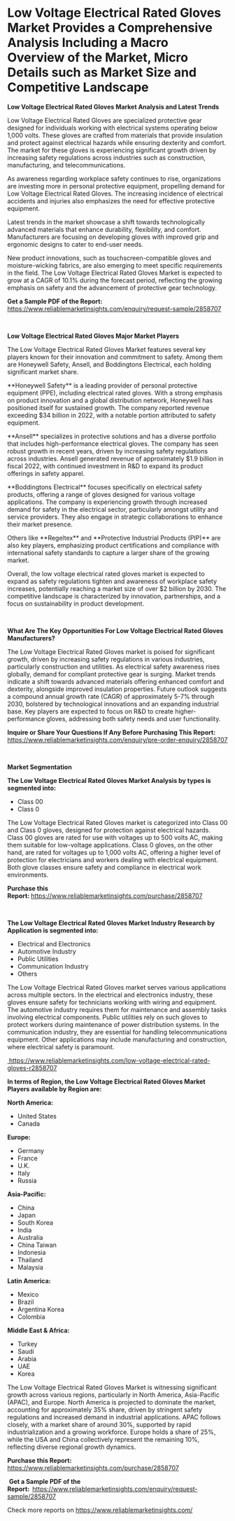 <p><h1>Low Voltage Electrical Rated Gloves Market Provides a Comprehensive Analysis Including a Macro Overview of the Market, Micro Details such as Market Size and Competitive Landscape</h1></p><p><strong>Low Voltage Electrical Rated Gloves Market Analysis and Latest Trends</strong></p>
<p><p>Low Voltage Electrical Rated Gloves are specialized protective gear designed for individuals working with electrical systems operating below 1,000 volts. These gloves are crafted from materials that provide insulation and protect against electrical hazards while ensuring dexterity and comfort. The market for these gloves is experiencing significant growth driven by increasing safety regulations across industries such as construction, manufacturing, and telecommunications. </p><p>As awareness regarding workplace safety continues to rise, organizations are investing more in personal protective equipment, propelling demand for Low Voltage Electrical Rated Gloves. The increasing incidence of electrical accidents and injuries also emphasizes the need for effective protective equipment. </p><p>Latest trends in the market showcase a shift towards technologically advanced materials that enhance durability, flexibility, and comfort. Manufacturers are focusing on developing gloves with improved grip and ergonomic designs to cater to end-user needs. </p><p>New product innovations, such as touchscreen-compatible gloves and moisture-wicking fabrics, are also emerging to meet specific requirements in the field. The Low Voltage Electrical Rated Gloves Market is expected to grow at a CAGR of 10.1% during the forecast period, reflecting the growing emphasis on safety and the advancement of protective gear technology.</p></p>
<p><strong>Get a Sample PDF of the Report:&nbsp;</strong> <a href="https://www.reliablemarketinsights.com/enquiry/request-sample/2858707?utm_campaign=1894&utm_medium=2&utm_source=Github&utm_content=ia&utm_term=12032025&utm_id=low-voltage-electrical-rated-gloves">https://www.reliablemarketinsights.com/enquiry/request-sample/2858707</a></p>
<p>&nbsp;</p>
<p><strong>Low Voltage Electrical Rated Gloves Major Market Players</strong></p>
<p><p>The Low Voltage Electrical Rated Gloves Market features several key players known for their innovation and commitment to safety. Among them are Honeywell Safety, Ansell, and Boddingtons Electrical, each holding significant market share.</p><p>**Honeywell Safety** is a leading provider of personal protective equipment (PPE), including electrical rated gloves. With a strong emphasis on product innovation and a global distribution network, Honeywell has positioned itself for sustained growth. The company reported revenue exceeding $34 billion in 2022, with a notable portion attributed to safety equipment.</p><p>**Ansell** specializes in protective solutions and has a diverse portfolio that includes high-performance electrical gloves. The company has seen robust growth in recent years, driven by increasing safety regulations across industries. Ansell generated revenue of approximately $1.9 billion in fiscal 2022, with continued investment in R&D to expand its product offerings in safety apparel.</p><p>**Boddingtons Electrical** focuses specifically on electrical safety products, offering a range of gloves designed for various voltage applications. The company is experiencing growth through increased demand for safety in the electrical sector, particularly amongst utility and service providers. They also engage in strategic collaborations to enhance their market presence.</p><p>Others like **Regeltex** and **Protective Industrial Products (PIP)** are also key players, emphasizing product certifications and compliance with international safety standards to capture a larger share of the growing market. </p><p>Overall, the low voltage electrical rated gloves market is expected to expand as safety regulations tighten and awareness of workplace safety increases, potentially reaching a market size of over $2 billion by 2030. The competitive landscape is characterized by innovation, partnerships, and a focus on sustainability in product development.</p></p>
<p>&nbsp;</p>
<p><strong>What Are The Key Opportunities For Low Voltage Electrical Rated Gloves Manufacturers?</strong></p>
<p><p>The Low Voltage Electrical Rated Gloves market is poised for significant growth, driven by increasing safety regulations in various industries, particularly construction and utilities. As electrical safety awareness rises globally, demand for compliant protective gear is surging. Market trends indicate a shift towards advanced materials offering enhanced comfort and dexterity, alongside improved insulation properties. Future outlook suggests a compound annual growth rate (CAGR) of approximately 5-7% through 2030, bolstered by technological innovations and an expanding industrial base. Key players are expected to focus on R&D to create higher-performance gloves, addressing both safety needs and user functionality.</p></p>
<p><strong>Inquire or Share Your Questions If Any Before Purchasing This Report:</strong> <a href="https://www.reliablemarketinsights.com/enquiry/pre-order-enquiry/2858707?utm_campaign=1894&utm_medium=2&utm_source=Github&utm_content=ia&utm_term=12032025&utm_id=low-voltage-electrical-rated-gloves">https://www.reliablemarketinsights.com/enquiry/pre-order-enquiry/2858707</a></p>
<p>&nbsp;</p>
<p><strong>Market Segmentation</strong></p>
<p><strong>The Low Voltage Electrical Rated Gloves Market Analysis by types is segmented into:</strong></p>
<p><ul><li>Class 00</li><li>Class 0</li></ul></p>
<p><p>The Low Voltage Electrical Rated Gloves market is categorized into Class 00 and Class 0 gloves, designed for protection against electrical hazards. Class 00 gloves are rated for use with voltages up to 500 volts AC, making them suitable for low-voltage applications. Class 0 gloves, on the other hand, are rated for voltages up to 1,000 volts AC, offering a higher level of protection for electricians and workers dealing with electrical equipment. Both glove classes ensure safety and compliance in electrical work environments.</p></p>
<p><strong>Purchase this Report:&nbsp;</strong><a href="https://www.reliablemarketinsights.com/purchase/2858707?utm_campaign=1894&utm_medium=2&utm_source=Github&utm_content=ia&utm_term=12032025&utm_id=low-voltage-electrical-rated-gloves">https://www.reliablemarketinsights.com/purchase/2858707</a></p>
<p>&nbsp;</p>
<p><strong>The Low Voltage Electrical Rated Gloves Market Industry Research by Application is segmented into:</strong></p>
<p><ul><li>Electrical and Electronics</li><li>Automotive Industry</li><li>Public Utilities</li><li>Communication Industry</li><li>Others</li></ul></p>
<p><p>The Low Voltage Electrical Rated Gloves market serves various applications across multiple sectors. In the electrical and electronics industry, these gloves ensure safety for technicians working with wiring and equipment. The automotive industry requires them for maintenance and assembly tasks involving electrical components. Public utilities rely on such gloves to protect workers during maintenance of power distribution systems. In the communication industry, they are essential for handling telecommunications equipment. Other applications may include manufacturing and construction, where electrical safety is paramount.</p></p>
<p><a href="https://www.reliablemarketinsights.com/low-voltage-electrical-rated-gloves-r2858707?utm_campaign=1894&utm_medium=2&utm_source=Github&utm_content=ia&utm_term=12032025&utm_id=low-voltage-electrical-rated-gloves">&nbsp;https://www.reliablemarketinsights.com/low-voltage-electrical-rated-gloves-r2858707</a></p>
<p><strong>In terms of Region, the Low Voltage Electrical Rated Gloves Market Players available by Region are:</strong></p>
<p>
    <p> <strong> North America: </strong>
        <ul>
            <li>United States</li>
            <li>Canada</li>
        </ul>
        </p> 
    <p> <strong> Europe: </strong>
        <ul>
            <li>Germany</li>
            <li>France</li>
            <li>U.K.</li>
            <li>Italy</li>
            <li>Russia</li>
        </ul>
        </p> 
    <p> <strong> Asia-Pacific: </strong>
        <ul>
            <li>China</li>
            <li>Japan</li>
            <li>South Korea</li>
            <li>India</li>
            <li>Australia</li>
            <li>China Taiwan</li>
            <li>Indonesia</li>
            <li>Thailand</li>
            <li>Malaysia</li>
        </ul>
        </p> 
    <p> <strong> Latin America: </strong>
        <ul>
            <li>Mexico</li>
            <li>Brazil</li>
            <li>Argentina Korea</li>
            <li>Colombia</li>
        </ul>
        </p> 
    <p> <strong> Middle East & Africa: </strong>
        <ul>
            <li>Turkey</li>
            <li>Saudi</li>
            <li>Arabia</li>
            <li>UAE</li>
            <li>Korea</li>
        </ul>
    </p>
    </p>
<p><p>The Low Voltage Electrical Rated Gloves Market is witnessing significant growth across various regions, particularly in North America, Asia-Pacific (APAC), and Europe. North America is projected to dominate the market, accounting for approximately 35% share, driven by stringent safety regulations and increased demand in industrial applications. APAC follows closely, with a market share of around 30%, supported by rapid industrialization and a growing workforce. Europe holds a share of 25%, while the USA and China collectively represent the remaining 10%, reflecting diverse regional growth dynamics.</p></p>
<p><strong>Purchase this Report: </strong><a href="https://www.reliablemarketinsights.com/purchase/2858707?utm_campaign=1894&utm_medium=2&utm_source=Github&utm_content=ia&utm_term=12032025&utm_id=low-voltage-electrical-rated-gloves">https://www.reliablemarketinsights.com/purchase/2858707</a></p>
<p>&nbsp;<strong>Get a Sample PDF of the Report:&nbsp;&nbsp;</strong><a href="https://www.reliablemarketinsights.com/enquiry/request-sample/2858707?utm_campaign=1894&utm_medium=2&utm_source=Github&utm_content=ia&utm_term=12032025&utm_id=low-voltage-electrical-rated-gloves">https://www.reliablemarketinsights.com/enquiry/request-sample/2858707</a></p>
<p><strong></strong></p>
<p>Check more reports on <a href="https://www.reliablemarketinsights.com/?utm_campaign=1894&utm_medium=2&utm_source=Github&utm_content=ia&utm_term=12032025&utm_id=low-voltage-electrical-rated-gloves">https://www.reliablemarketinsights.com/</a></p>